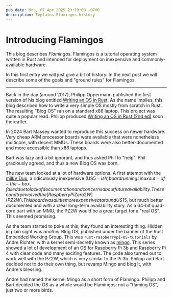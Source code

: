```yaml
---
pub_date: Mon, 07 Apr 2025 23:19:00 -0700
description: Explains Flamingos history
---
```


# Introducing Flamingos

This blog describes *Flamingos.* Flamingos is a tutorial
operating system written in Rust and intended for deployment 
on inexpensive and commonly-available hardware.

In this first entry we will just give a bit of history. In
the next post we will describe some of the goals and "ground
rules" for Flamingos.

---

Back in the day (around 2017), Philipp Oppermann published
the first version of his blog entitled [Writing an OS in
Rust]. As the name implies, this blog described how to write
a very simple OS mostly from scratch in Rust. The resulting
"Blog OS" ran on a standard x86 laptop. This project was
quite a popular read. Philipp produced [Writing an OS in
Rust (2nd ed)] soon thereafter.

In 2024 Bart Massey wanted to reproduce this success on
newer hardware. Very cheap ARM processor boards were
available that were nonetheless multicore, with decent MMUs.
These boards were also better-documented and more accessible
than x86 laptops.

Bart was lazy and a bit ignorant, and thus asked Phil to
"help". Phil graciously agreed, and thus a new Blog OS was
born.

The new team looked at a lot of hardware options. A first
attempt with the [milkV Duo], a ridiculously inexpensive
(US$5-ish) board running Linux out-of-the-box, failed due to
lack of documentation and concerns about future
availability. The second try involved the [Raspberry Pi Zero
2 W] (PZ2W). This board was a little more expensive at around
US$15, but much better documented and with a clear long-term
availability story. As a 64-bit quad-core part with an MMU,
the PZ2W would be a great target for a "real OS". This seemed
promising.

As the team started to poke at this, they found an
interesting thing. Hidden in plain sight was *another* Blog
OS, published under the banner of the Rust Embedded Working
Group. This was `rust-raspberrypi-OS-tutorials` by Andre
Richter, with a kernel semi-secretly known as [mingo]. This
series showed a lot of development of an OS for Raspberry Pi
3b and Raspberry Pi 4 with clear code and many exciting
features. The code also turned out to work well with the
PZ2W, which is very similar to the Pi 3b. Philipp and Bart
decided not to do their own thing, but revamp Mingo and blog
it, with Andre's blessing.

Andre had named the kernel Mingo as a short form of
Flamingo. Philipp and Bart decided the OS as a whole would
be Flamingos: not a "flaming OS", just two or more birds.

[Writing an OS in Rust]: https://os.phil-opp.com/edition-1/
[Writing an OS in Rust (2nd ed)]: https://os.phil-opp.com/
[milkV Duo]: https://milkv.io/duo
[Raspberry Pi Zero 2 W]: https://www.raspberrypi.com/products/raspberry-pi-zero-2-w/
[mingo]: https://github.com/rust-embedded/rust-raspberrypi-OS-tutorials/
